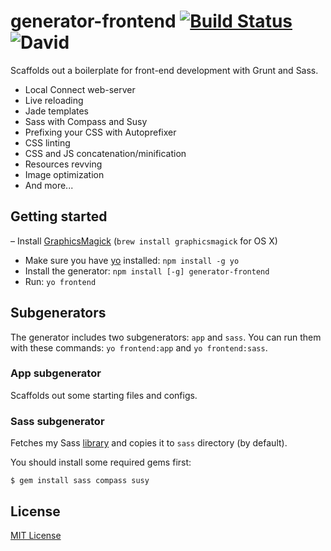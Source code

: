 # generator-frontend [![Build Status](https://secure.travis-ci.org/nDmitry/generator-frontend.png?branch=master)](https://travis-ci.org/nDmitry/generator-frontend) ![David](https://david-dm.org/nDmitry/generator-frontend.png)

Scaffolds out a boilerplate for front-end development with Grunt and Sass.

* Local Connect web-server
* Live reloading
* Jade templates
* Sass with Compass and Susy
* Prefixing your CSS with Autoprefixer
* CSS linting
* CSS and JS concatenation/minification
* Resources revving
* Image optimization
* And more...

## Getting started
– Install [GraphicsMagick](http://www.graphicsmagick.org/README.html) (`brew install graphicsmagick` for OS X)
- Make sure you have [yo](https://github.com/yeoman/yo) installed: `npm install -g yo`
- Install the generator: `npm install [-g] generator-frontend`
- Run: `yo frontend`

## Subgenerators
The generator includes two subgenerators: `app` and `sass`. You can run them with these commands: `yo frontend:app` and `yo frontend:sass`.

### App subgenerator
Scaffolds out some starting files and configs.

### Sass subgenerator
Fetches my Sass [library](https://github.com/nDmitry/sass) and copies it to `sass` directory (by default).

You should install some required gems first:

```
$ gem install sass compass susy
```

## License
[MIT License](http://en.wikipedia.org/wiki/MIT_License)
